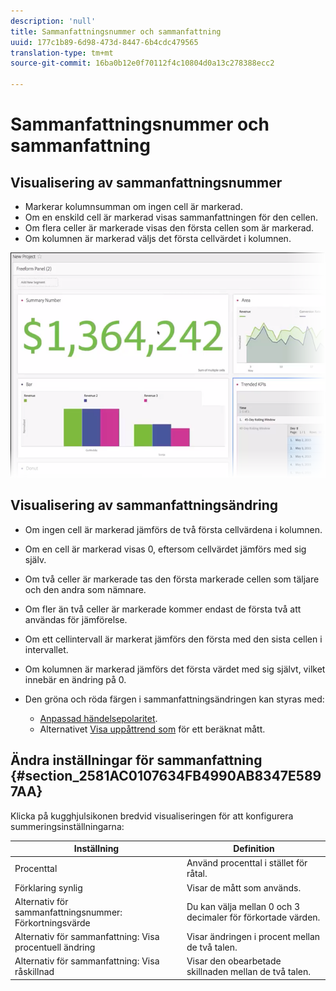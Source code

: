 ```yaml
---
description: 'null'
title: Sammanfattningsnummer och sammanfattning
uuid: 177c1b89-6d98-473d-8447-6b4cdc479565
translation-type: tm+mt
source-git-commit: 16ba0b12e0f70112f4c10804d0a13c278388ecc2

---
```



# Sammanfattningsnummer och sammanfattning

## Visualisering av sammanfattningsnummer

* Markerar kolumnsumman om ingen cell är markerad.
* Om en enskild cell är markerad visas sammanfattningen för den cellen.
* Om flera celler är markerade visas den första cellen som är markerad.
* Om kolumnen är markerad väljs det första cellvärdet i kolumnen.

![](assets/summary-number.png)

## Visualisering av sammanfattningsändring

* Om ingen cell är markerad jämförs de två första cellvärdena i kolumnen.
* Om en cell är markerad visas 0, eftersom cellvärdet jämförs med sig själv.
* Om två celler är markerade tas den första markerade cellen som täljare och den andra som nämnare.
* Om fler än två celler är markerade kommer endast de första två att användas för jämförelse.
* Om ett cellintervall är markerat jämförs den första med den sista cellen i intervallet.
* Om kolumnen är markerad jämförs det första värdet med sig självt, vilket innebär en ändring på 0.
* Den gröna och röda färgen i sammanfattningsändringen kan styras med:

   * [Anpassad händelsepolaritet](https://marketing.adobe.com/resources/help/en_US/reference/success_event.html).
   * Alternativet [Visa uppåttrend som](https://marketing.adobe.com/resources/help/en_US/analytics/calcmetrics/cm_build_metrics.html) för ett beräknat mått.

## Ändra inställningar för sammanfattning {#section_2581AC0107634FB4990AB8347E5897AA}

Klicka på kugghjulsikonen bredvid visualiseringen för att konfigurera summeringsinställningarna:

| Inställning | Definition |
|--- |--- |
| Procenttal | Använd procenttal i stället för råtal. |
| Förklaring synlig | Visar de mått som används. |
| Alternativ för sammanfattningsnummer: Förkortningsvärde | Du kan välja mellan 0 och 3 decimaler för förkortade värden. |
| Alternativ för sammanfattning: Visa procentuell ändring | Visar ändringen i procent mellan de två talen. |
| Alternativ för sammanfattning: Visa råskillnad | Visar den obearbetade skillnaden mellan de två talen. |
